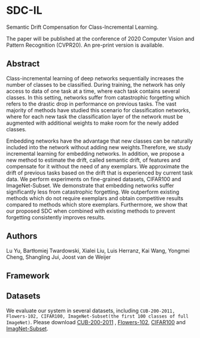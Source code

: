 # SDC-IL
Semantic Drift Compensation for Class-Incremental Learning.

The paper will be published at the conference of 2020 Computer Vision and Pattern Recognition (CVPR20). An pre-print version is available.

## Abstract
Class-incremental learning of deep networks sequentially increases the number of classes to be classified. During training, the network has only access to data of one task at a time, where each task contains several classes. In this setting, networks suffer from catastrophic forgetting which refers to the drastic drop in performance on previous tasks. The vast majority of methods have studied this scenario for classification networks, where for each new task the classification layer of the network must be augmented with additional weights to make room for the newly added classes.

Embedding networks have the advantage that new classes can be naturally included into the network without adding new weights.Therefore, we study incremental learning for embedding networks. In addition, we propose a new method to estimate the drift, called semantic drift, of features and compensate for it without the need of any exemplars. We approximate the drift of previous tasks based on the drift that is experienced by current task data.
We perform experiments on fine-grained datasets, CIFAR100 and ImageNet-Subset. We demonstrate that embedding networks suffer significantly less from catastrophic forgetting. We outperform existing methods which do not require exemplars and obtain competitive results compared to methods which store exemplars. Furthermore, we show that our proposed SDC when combined with existing methods to prevent forgetting consistently improves results.

## Authors
Lu Yu, Bartłomiej Twardowski, Xialei Liu, Luis Herranz, Kai Wang, Yongmei Cheng, Shangling Jui, Joost van de Weijer

## Framework

## Datasets
We evaluate our system in several datasets, including ```CUB-200-2011, Flowers-102, CIFAR100, ImageNet-Subset(the first 100 classes of full ImageNet)```.
Please download [CUB-200-2011](http://www.vision.caltech.edu/visipedia/CUB-200-2011.html) , [Flowers-102](https://www.robots.ox.ac.uk/~vgg/data/flowers/102/), [CIFAR100](https://www.cs.toronto.edu/~kriz/cifar.html) and [ImagNet-Subset](http://www.image-net.org).
